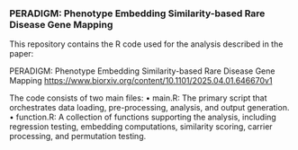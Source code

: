 ### PERADIGM: Phenotype Embedding Similarity-based Rare Disease Gene Mapping

This repository contains the R code used for the analysis described in the paper:

PERADIGM: Phenotype Embedding Similarity-based Rare Disease Gene Mapping
https://www.biorxiv.org/content/10.1101/2025.04.01.646670v1

The code consists of two main files:
	•	main.R: The primary script that orchestrates data loading, pre-processing, analysis, and output generation.
	•	function.R: A collection of functions supporting the analysis, including regression testing, embedding computations, similarity scoring, carrier processing, and permutation testing.
